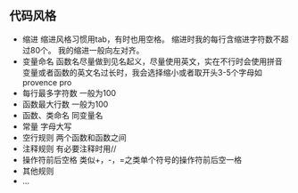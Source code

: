 ## 代码风格

- 缩进
    缩进风格习惯用tab，有时也用空格。
    缩进时我的每行含缩进字符数不超过80个。
    我的缩进一般向左对齐。
- 变量命名
    函数名尽量做到见名起义，尽量使用英文，实在不行时会使用拼音
    变量或者函数的英文名过长时，我会选择缩小或者取开头3-5个字母如provence pro
- 每行最多字符数
    一般为100
- 函数最大行数
    一般为100
- 函数、类命名
    同变量名
- 常量
    字母大写
- 空行规则
    两个函数和函数之间
- 注释规则
    有必要注释时用//
- 操作符前后空格
    类似+，-，=之类单个符号的操作符前后空一格
- 其他规则
- ...
